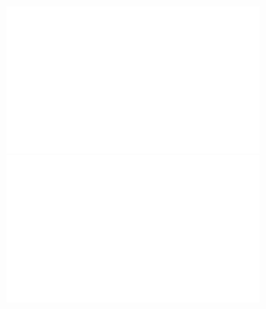 ![](https://github.com/debinnn/github-stats/blob/master/generated/overview.svg)
![](https://github.com/debinnn/github-stats/blob/master/generated/languages.svg)
